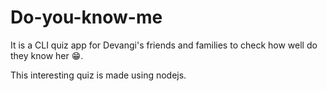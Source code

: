 # Do-you-know-me
 It is a CLI quiz app for Devangi's friends and families to check how well do they know her 😁. 

 This interesting quiz is made using nodejs.
